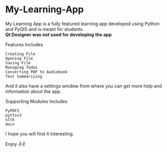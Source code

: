 # My-Learning-App

My Learning App is a fully featured learning app developed using Python and PyQt5 and is meant for students.<br>
**Qt Designer was not used for developing the app**

Features Includes

`Creating File`</br>
`Opening File`</br>
`Saving File`</br>
`Managing Todos`</br>
`Converting PDF to Audiobook`</br>
`Text Summarizing`</br>

And it also have  a settings window from where you can get more help and information about the app.

Supporting Modules Includes

`PyPDF2`</br>
`pyttsx3`</br>
`nltk`</br> 
`docx`

I hope you will find it interesting.

Enjoy ✌✌
